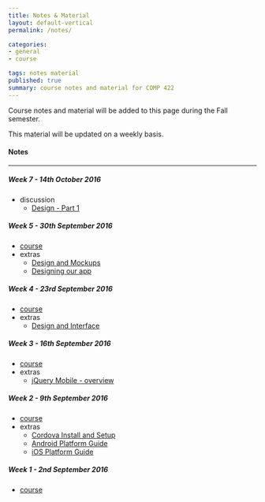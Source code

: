 ```yaml
---
title: Notes & Material
layout: default-vertical
permalink: /notes/

categories:
- general
- course

tags: notes material
published: true
summary: course notes and material for COMP 422
---
```


Course notes and material will be added to this page during the Fall semester.

This material will be updated on a weekly basis.

#### Notes

***

<!--##### Week 15 - 4th December 2015

  * [final report outline](/assets/docs/COMP388422-FinalReportOutline-2015.pdf)

##### Week 13 - 20th November 2015

  * [course](/assets/docs/Comp422-week13.pdf)

##### Week 12 - 13th November 2015

  * [course](/assets/docs/Comp422-week12.pdf)

##### Week 11 - 6th November 2015

  * [course](/assets/docs/Comp422-week11.pdf)

##### Week 10 - 30th October 2015

  * [course](/assets/docs/Comp422-week10.pdf)

##### Week 9 - 23rd October 2015

  * [course](/assets/docs/Comp422-week9.pdf)

##### Week 8 - 16th October 2015

  * N/A
-->

##### Week 7 - 14th October 2016

  * discussion
    * [Design - Part 1](/assets/docs/2016/discussion/422-design-part1.pdf)

##### Week 5 - 30th September 2016

  * [course](/assets/docs/2016/comp422-week5.pdf)
  * extras
    * [Design and Mockups](/assets/docs/2016/extras/design-mockups.pdf)
    * [Designing our app](/assets/docs/2016/extras/design-our-app.pdf)

##### Week 4 - 23rd September 2016

  * [course](/assets/docs/2016/comp422-week4.pdf)
  * extras
    * [Design and Interface](/assets/docs/2016/extras/design-interface.pdf)

##### Week 3 - 16th September 2016

  * [course](/assets/docs/2016/comp422-week3.pdf)
  * extras
    * [jQuery Mobile - overview](/assets/docs/2016/extras/jquery-mobile-overview.pdf)

##### Week 2 - 9th September 2016

  * [course](/assets/docs/2016/comp422-week2.pdf)
  * extras
    * [Cordova Install and Setup](/assets/docs/2016/extras/cordova-install-setup.pdf)
    * [Android Platform Guide](/assets/docs/2016/extras/android-platform-guide.pdf)
    * [iOS Platform Guide](/assets/docs/2016/extras/ios-platform-guide.pdf)

##### Week 1 - 2nd September 2016

  * [course](/assets/docs/2016/comp422-week1.pdf)
